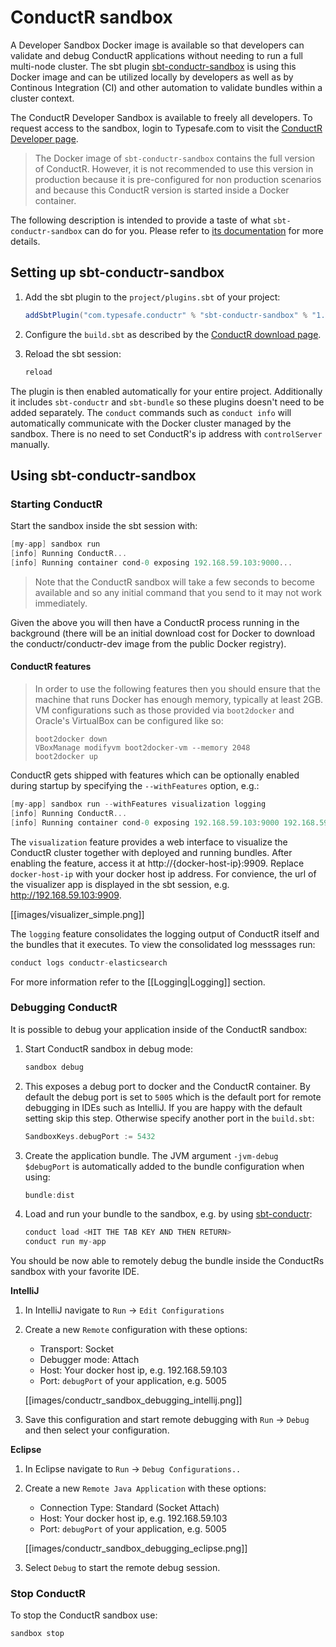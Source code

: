 # ConductR sandbox

A Developer Sandbox Docker image is available so that developers can validate and debug ConductR applications without needing to run a full multi-node cluster. The sbt plugin [sbt-conductr-sandbox](https://github.com/typesafehub/sbt-conductr-sandbox) is using this Docker image and can be utilized locally by developers as well as by Continous Integration (CI) and other automation to validate bundles within a cluster context.

The ConductR Developer Sandbox is available to freely all developers. To request access to the sandbox, login to Typesafe.com to visit the [ConductR Developer page](https://www.typesafe.com/product/conductr/developer).

> The Docker image of `sbt-conductr-sandbox` contains the full version of ConductR. However, it is not recommended to use this version in production because it is pre-configured for non production scenarios and because this ConductR version is started inside a Docker container.

The following description is intended to provide a taste of what `sbt-conductr-sandbox` can do for you. Please refer to [its documentation](https://github.com/typesafehub/sbt-conductr-sandbox) for more details.

## Setting up sbt-conductr-sandbox

1. Add the sbt plugin to the `project/plugins.sbt` of your project:

    ```scala
    addSbtPlugin("com.typesafe.conductr" % "sbt-conductr-sandbox" % "1.2.1")
    ```
2. Configure the `build.sbt` as described by the [ConductR download page](https://www.typesafe.com/product/conductr/developer).

3. Reload the sbt session:

    ```scala
    reload
    ```    

The plugin is then enabled automatically for your entire project. Additionally it includes `sbt-conductr` and `sbt-bundle` so these plugins doesn't need to be added separately. The `conduct` commands such as `conduct info` will automatically communicate with the Docker cluster managed by the sandbox. There is no need to set ConductR's ip address with `controlServer` manually.

## Using sbt-conductr-sandbox

### Starting ConductR

Start the sandbox inside the sbt session with:

```scala
[my-app] sandbox run
[info] Running ConductR...
[info] Running container cond-0 exposing 192.168.59.103:9000...
```

> Note that the ConductR sandbox will take a few seconds to become available and so any initial command that you send to it may not work immediately.

Given the above you will then have a ConductR process running in the background (there will be an initial download cost for Docker to download the conductr/conductr-dev image from the public Docker registry).

#### ConductR features

> In order to use the following features then you should ensure that the machine that runs Docker has enough memory, typically at least 2GB. VM configurations such as those provided via `boot2docker` and Oracle's VirtualBox can be configured like so:
>
>     boot2docker down
>     VBoxManage modifyvm boot2docker-vm --memory 2048
>     boot2docker up

ConductR gets shipped with features which can be optionally enabled during startup by specifying the `--withFeatures` option, e.g.:
    
```scala
[my-app] sandbox run --withFeatures visualization logging
[info] Running ConductR...
[info] Running container cond-0 exposing 192.168.59.103:9000 192.168.59.103:9909...
```

The `visualization` feature provides a web interface to visualize the ConductR cluster together with deployed and running bundles. After enabling the feature, access it at http://{docker-host-ip}:9909. Replace `docker-host-ip` with your docker host ip address. For convience, the url of the visualizer app is displayed in the sbt session, e.g. http://192.168.59.103:9909.

[[images/visualizer_simple.png]]

The `logging` feature consolidates the logging output of ConductR itself and the bundles that it executes. To view the consolidated log messsages run:

```scala
conduct logs conductr-elasticsearch
```

For more information refer to the [[Logging|Logging]] section.

### Debugging ConductR

It is possible to debug your application inside of the ConductR sandbox:

1. Start ConductR sandbox in debug mode:

    ```scala
    sandbox debug
    ```
2. This exposes a debug port to docker and the ConductR container. By default the debug port is set to `5005` which is the default port for remote debugging in IDEs such as IntelliJ. If you are happy with the default setting skip this step. Otherwise specify another port in the `build.sbt`:

    ```scala
    SandboxKeys.debugPort := 5432
    ```    
3. Create the application bundle. The JVM argument `-jvm-debug $debugPort` is automatically added to the bundle configuration when using:

    ```scala
    bundle:dist
    ```
4. Load and run your bundle to the sandbox, e.g. by using [sbt-conductr](https://github.com/sbt/sbt-conductr):

    ```scala
    conduct load <HIT THE TAB KEY AND THEN RETURN>
    conduct run my-app
    ```

You should be now able to remotely debug the bundle inside the ConductRs sandbox with your favorite IDE.

**IntelliJ**

1. In IntelliJ navigate to `Run` -> `Edit Configurations`
2. Create a new `Remote` configuration with these options:
    - Transport: Socket
    - Debugger mode: Attach
    - Host: Your docker host ip, e.g. 192.168.59.103
    - Port: `debugPort` of your application, e.g. 5005

    [[images/conductr_sandbox_debugging_intellij.png]]
3. Save this configuration and start remote debugging with `Run` -> `Debug` and then select your configuration.

**Eclipse**

1. In Eclipse navigate to `Run` -> `Debug Configurations..`
2. Create a new `Remote Java Application` with these options:
    - Connection Type: Standard (Socket Attach)
    - Host: Your docker host ip, e.g. 192.168.59.103
    - Port: `debugPort` of your application, e.g. 5005

    [[images/conductr_sandbox_debugging_eclipse.png]]
3. Select `Debug` to start the remote debug session.

### Stop ConductR

To stop the ConductR sandbox use:

```scala
sandbox stop
```